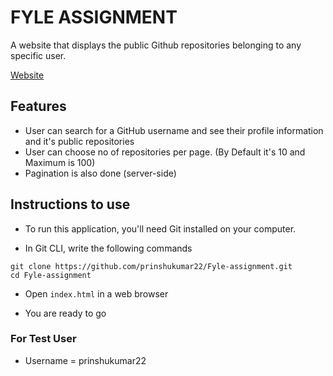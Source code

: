 # FYLE ASSIGNMENT

A website that displays the public Github repositories belonging to any specific user.

[Website](https://fyle-assignment-mauve.vercel.app/)

## Features

- User can search for a GitHub username and see their profile information and it's public repositories
- User can choose no of repositories per page. (By Default it's 10 and Maximum is 100)
- Pagination is also done (server-side)

## Instructions to use

- To run this application, you'll need Git installed on your computer.

- In Git CLI, write the following commands

```shell
git clone https://github.com/prinshukumar22/Fyle-assignment.git
cd Fyle-assignment
```

- Open `index.html` in a web browser

- You are ready to go

### For Test User

- Username = prinshukumar22
